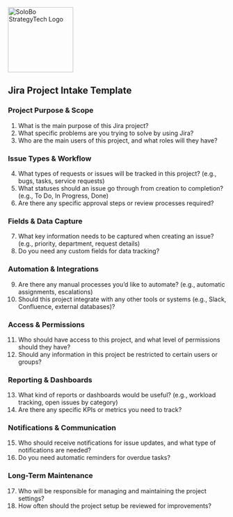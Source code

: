<img src="https://github.com/SoloBows/SoloBows/blob/e73026716c7c251fd1623c59f23a66caa424be1d/SoloBo%20StrategyTech%20Logo.png" alt="SoloBo StrategyTech Logo" width="150"/>


## Jira Project Intake Template

### **Project Purpose & Scope**

1. What is the main purpose of this Jira project?
2. What specific problems are you trying to solve by using Jira?
3. Who are the main users of this project, and what roles will they have?

### **Issue Types & Workflow**

4. What types of requests or issues will be tracked in this project? (e.g., bugs, tasks, service requests)
5. What statuses should an issue go through from creation to completion? (e.g., To Do, In Progress, Done)
6. Are there any specific approval steps or review processes required?

### **Fields & Data Capture**

7. What key information needs to be captured when creating an issue? (e.g., priority, department, request details)
8. Do you need any custom fields for data tracking?

### **Automation & Integrations**

9. Are there any manual processes you’d like to automate? (e.g., automatic assignments, escalations)
10. Should this project integrate with any other tools or systems (e.g., Slack, Confluence, external databases)?

### **Access & Permissions**

11. Who should have access to this project, and what level of permissions should they have?
12. Should any information in this project be restricted to certain users or groups?

### **Reporting & Dashboards**

13. What kind of reports or dashboards would be useful? (e.g., workload tracking, open issues by category)
14. Are there any specific KPIs or metrics you need to track?

### **Notifications & Communication**

15. Who should receive notifications for issue updates, and what type of notifications are needed?
16. Do you need automatic reminders for overdue tasks?

### **Long-Term Maintenance**

17. Who will be responsible for managing and maintaining the project settings?
18. How often should the project setup be reviewed for improvements?
